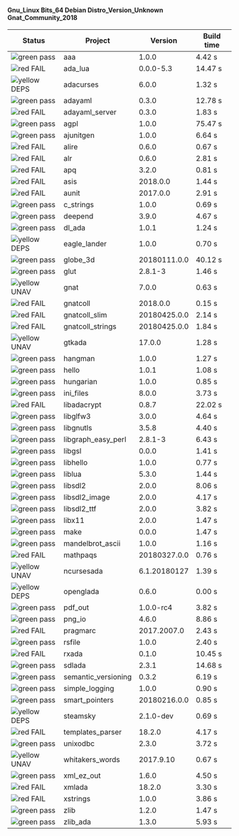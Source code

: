 #### Gnu_Linux Bits_64 Debian Distro_Version_Unknown Gnat_Community_2018

| Status | Project | Version | Build time |
| --- | --- | --- | --- |
|![green](https://placehold.it/8/00aa00/000000?text=+) pass | aaa | 1.0.0 |  4.42 s |
|![red](https://placehold.it/8/ff0000/000000?text=+) FAIL | ada_lua | 0.0.0-5.3 |  14.47 s |
|![yellow](https://placehold.it/8/ffbb00/000000?text=+) DEPS | adacurses | 6.0.0 |  1.32 s |
|![green](https://placehold.it/8/00aa00/000000?text=+) pass | adayaml | 0.3.0 |  12.78 s |
|![red](https://placehold.it/8/ff0000/000000?text=+) FAIL | adayaml_server | 0.3.0 |  1.83 s |
|![green](https://placehold.it/8/00aa00/000000?text=+) pass | agpl | 1.0.0 |  75.47 s |
|![green](https://placehold.it/8/00aa00/000000?text=+) pass | ajunitgen | 1.0.0 |  6.64 s |
|![red](https://placehold.it/8/ff0000/000000?text=+) FAIL | alire | 0.6.0 |  0.67 s |
|![red](https://placehold.it/8/ff0000/000000?text=+) FAIL | alr | 0.6.0 |  2.81 s |
|![red](https://placehold.it/8/ff0000/000000?text=+) FAIL | apq | 3.2.0 |  0.81 s |
|![red](https://placehold.it/8/ff0000/000000?text=+) FAIL | asis | 2018.0.0 |  1.44 s |
|![red](https://placehold.it/8/ff0000/000000?text=+) FAIL | aunit | 2017.0.0 |  2.91 s |
|![green](https://placehold.it/8/00aa00/000000?text=+) pass | c_strings | 1.0.0 |  0.69 s |
|![green](https://placehold.it/8/00aa00/000000?text=+) pass | deepend | 3.9.0 |  4.67 s |
|![green](https://placehold.it/8/00aa00/000000?text=+) pass | dl_ada | 1.0.1 |  1.24 s |
|![yellow](https://placehold.it/8/ffbb00/000000?text=+) DEPS | eagle_lander | 1.0.0 |  0.70 s |
|![green](https://placehold.it/8/00aa00/000000?text=+) pass | globe_3d | 20180111.0.0 |  40.12 s |
|![green](https://placehold.it/8/00aa00/000000?text=+) pass | glut | 2.8.1-3 |  1.46 s |
|![yellow](https://placehold.it/8/ffbb00/000000?text=+) UNAV | gnat | 7.0.0 |  0.63 s |
|![red](https://placehold.it/8/ff0000/000000?text=+) FAIL | gnatcoll | 2018.0.0 |  0.15 s |
|![red](https://placehold.it/8/ff0000/000000?text=+) FAIL | gnatcoll_slim | 20180425.0.0 |  2.14 s |
|![red](https://placehold.it/8/ff0000/000000?text=+) FAIL | gnatcoll_strings | 20180425.0.0 |  1.84 s |
|![yellow](https://placehold.it/8/ffbb00/000000?text=+) UNAV | gtkada | 17.0.0 |  1.28 s |
|![green](https://placehold.it/8/00aa00/000000?text=+) pass | hangman | 1.0.0 |  1.27 s |
|![green](https://placehold.it/8/00aa00/000000?text=+) pass | hello | 1.0.1 |  1.08 s |
|![green](https://placehold.it/8/00aa00/000000?text=+) pass | hungarian | 1.0.0 |  0.85 s |
|![green](https://placehold.it/8/00aa00/000000?text=+) pass | ini_files | 8.0.0 |  3.73 s |
|![red](https://placehold.it/8/ff0000/000000?text=+) FAIL | libadacrypt | 0.8.7 |  22.02 s |
|![green](https://placehold.it/8/00aa00/000000?text=+) pass | libglfw3 | 3.0.0 |  4.64 s |
|![green](https://placehold.it/8/00aa00/000000?text=+) pass | libgnutls | 3.5.8 |  4.40 s |
|![green](https://placehold.it/8/00aa00/000000?text=+) pass | libgraph_easy_perl | 2.8.1-3 |  6.43 s |
|![green](https://placehold.it/8/00aa00/000000?text=+) pass | libgsl | 0.0.0 |  1.41 s |
|![green](https://placehold.it/8/00aa00/000000?text=+) pass | libhello | 1.0.0 |  0.77 s |
|![green](https://placehold.it/8/00aa00/000000?text=+) pass | liblua | 5.3.0 |  1.44 s |
|![green](https://placehold.it/8/00aa00/000000?text=+) pass | libsdl2 | 2.0.0 |  8.06 s |
|![green](https://placehold.it/8/00aa00/000000?text=+) pass | libsdl2_image | 2.0.0 |  4.17 s |
|![green](https://placehold.it/8/00aa00/000000?text=+) pass | libsdl2_ttf | 2.0.0 |  3.82 s |
|![green](https://placehold.it/8/00aa00/000000?text=+) pass | libx11 | 2.0.0 |  1.47 s |
|![green](https://placehold.it/8/00aa00/000000?text=+) pass | make | 0.0.0 |  1.47 s |
|![green](https://placehold.it/8/00aa00/000000?text=+) pass | mandelbrot_ascii | 1.0.0 |  1.16 s |
|![red](https://placehold.it/8/ff0000/000000?text=+) FAIL | mathpaqs | 20180327.0.0 |  0.76 s |
|![yellow](https://placehold.it/8/ffbb00/000000?text=+) UNAV | ncursesada | 6.1.20180127 |  1.39 s |
|![yellow](https://placehold.it/8/ffbb00/000000?text=+) DEPS | openglada | 0.6.0 |  0.00 s |
|![green](https://placehold.it/8/00aa00/000000?text=+) pass | pdf_out | 1.0.0-rc4 |  3.82 s |
|![green](https://placehold.it/8/00aa00/000000?text=+) pass | png_io | 4.6.0 |  8.86 s |
|![red](https://placehold.it/8/ff0000/000000?text=+) FAIL | pragmarc | 2017.2007.0 |  2.43 s |
|![green](https://placehold.it/8/00aa00/000000?text=+) pass | rsfile | 1.0.0 |  2.40 s |
|![red](https://placehold.it/8/ff0000/000000?text=+) FAIL | rxada | 0.1.0 |  10.45 s |
|![green](https://placehold.it/8/00aa00/000000?text=+) pass | sdlada | 2.3.1 |  14.68 s |
|![green](https://placehold.it/8/00aa00/000000?text=+) pass | semantic_versioning | 0.3.2 |  6.19 s |
|![green](https://placehold.it/8/00aa00/000000?text=+) pass | simple_logging | 1.0.0 |  0.90 s |
|![green](https://placehold.it/8/00aa00/000000?text=+) pass | smart_pointers | 20180216.0.0 |  0.85 s |
|![yellow](https://placehold.it/8/ffbb00/000000?text=+) DEPS | steamsky | 2.1.0-dev |  0.69 s |
|![red](https://placehold.it/8/ff0000/000000?text=+) FAIL | templates_parser | 18.2.0 |  4.17 s |
|![green](https://placehold.it/8/00aa00/000000?text=+) pass | unixodbc | 2.3.0 |  3.72 s |
|![yellow](https://placehold.it/8/ffbb00/000000?text=+) UNAV | whitakers_words | 2017.9.10 |  0.67 s |
|![green](https://placehold.it/8/00aa00/000000?text=+) pass | xml_ez_out | 1.6.0 |  4.50 s |
|![red](https://placehold.it/8/ff0000/000000?text=+) FAIL | xmlada | 18.2.0 |  3.30 s |
|![red](https://placehold.it/8/ff0000/000000?text=+) FAIL | xstrings | 1.0.0 |  3.86 s |
|![green](https://placehold.it/8/00aa00/000000?text=+) pass | zlib | 1.2.0 |  1.47 s |
|![green](https://placehold.it/8/00aa00/000000?text=+) pass | zlib_ada | 1.3.0 |  5.93 s |
